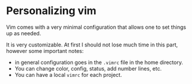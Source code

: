 # Personalizing vim

Vim comes with a very minimal configuration that allows one to set things up as needed.

It is very customizable. At first I should not lose much time in this part, however some important notes:

- in general configuration goes in the `.vimrc` file in the home directory.
- You can change color, config, status, add number lines, etc.
- You can have a local `vimrc` for each project.

